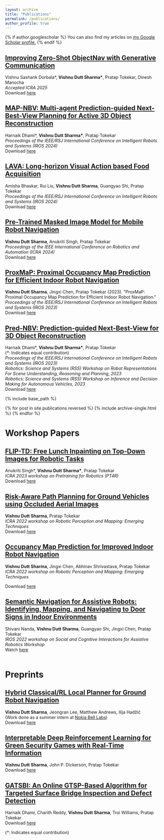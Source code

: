 ```yaml
---
layout: archive
title: "Publications"
permalink: /publications/
author_profile: true
---
```


{% if author.googlescholar %}
  You can also find my articles on <u><a href="{{author.googlescholar}}">my Google Scholar profile</a>.</u>
{% endif %}

## **[Improving Zero-Shot ObjectNav with Generative Communication](https://gamma.umd.edu/gencomm/index.html)**<br/>
Vishnu Sashank Dorbala*, <b>Vishnu Dutt Sharma*</b>, Pratap Tokekar, Dinesh Manocha<br/>
<i>Accepted ICRA 2025</i><br/>
Download [here](https://arxiv.org/pdf/2408.01877)

## **[MAP-NBV: Multi-agent Prediction-guided Next-Best-View Planning for Active 3D Object Reconstruction](https://raaslab.org/projects/MAPNBV/)**<br/>
Harnaik Dhami*, <b>Vishnu Dutt Sharma*</b>, Pratap Tokekar<br/>
<i>Proceedings of the IEEE/RSJ International Conference on Intelligent Robots and Systems (IROS 2024)</i>
<br/>
Download [here](https://arxiv.org/pdf/2307.04004.pdf)

## **[LAVA: Long-horizon Visual Action based Food Acquisition](https://raaslab.org/projects/RoboSpoon/)**<br/>
Amisha Bhaskar, Rui Liu, <b>Vishnu Dutt Sharma</b>, Guangyao Shi, Pratap Tokekar<br/>
<i>Proceedings of the IEEE/RSJ International Conference on Intelligent Robots and Systems (IROS 2024)</i>
<br/>
Download [here](https://arxiv.org/pdf/2403.12876)


## **[Pre-Trained Masked Image Model for Mobile Robot Navigation](https://raaslab.org/projects/MIM4Robots/)**<br/>
<b>Vishnu Dutt Sharma</b>, Anukriti Singh, Pratap Tokekar<br/>
<i>Proceedings of the IEEE International Conference on Robotics and Automation (ICRA 2024)</i>
<br/>
Download [here](https://raaslab.org/pubs/sharma2023pretrained.pdf)

## **[ProxMaP: Proximal Occupancy Map Prediction for Efficient Indoor Robot Navigation](https://raaslab.org/projects/ProxMaP/)**<br/>
<b>Vishnu Dutt Sharma</b>, Jingxi Chen, Pratap Tokekar (2023). "ProxMaP: Proximal Occupancy Map Prediction for Efficient Indoor Robot Navigation."<br/>
<i>Proceedings of the IEEE/RSJ International Conference on Intelligent Robots and Systems (IROS 2023)</i>
<br/>
Download [here](https://arxiv.org/pdf/2203.04177.pdf)


## **[Pred-NBV: Prediction-guided Next-Best-View for 3D Object Reconstruction](https://raaslab.org/projects/PredNBV/)**<br/>
Harnaik Dhami*, <b>Vishnu Dutt Sharma*</b>, Pratap Tokekar<br/>
(<i>*</i>: Indicates equal contribution)<br/>
<i>Proceedings of the IEEE/RSJ International Conference on Intelligent Robots and Systems (IROS 2023)</i><br/>
<i>Robotics: Science and Systems (RSS) Workshop on Robot Representations For Scene Understanding, Reasoning and Planning, 2023</i><br/>
<i>Robotics: Science and Systems (RSS) Workshop on Inference and Decision Making for Autonomous Vehicles, 2023</i>
<br/>
Download [here](https://arxiv.org/pdf/2304.11465.pdf)

{% include base_path %}

{% for post in site.publications reversed %}
  {% include archive-single.html %}
{% endfor %}


# Workshop Papers

## **[FLIP-TD: Free Lunch Inpainting on Top-Down Images for Robotic Tasks](https://raaslab.org/projects/FLIP-TD/)**<br/>
Anukriti Singh*, <b>Vishnu Dutt Sharma*</b>, Pratap Tokekar<br/>
<i>ICRA 2023 workshop on Pretraining for Robotics (PT4R)</i>
<br/>
Download [here](https://openreview.net/pdf?id=7c0WHyETaHC)

## **[Risk-Aware Path Planning for Ground Vehicles using Occluded Aerial Images](https://arxiv.org/abs/2104.11709)**<br/>
<b>Vishnu Dutt Sharma</b>, Pratap Tokekar<br/>
<i>ICRA 2022 workshop on Robotic Perception and Mapping: Emerging Techniques</i>
<br/>
Download [here](https://arxiv.org/pdf/2104.11709.pdf)

## **[Occupancy Map Prediction for Improved Indoor Robot Navigation](https://arxiv.org/abs/2203.04177)**<br/>
<b>Vishnu Dutt Sharma</b>, Jingxi Chen, Abhinav Shrivastava, Pratap Tokekar<br/> 
<i>ICRA 2022 workshop on Robotic Perception and Mapping: Emerging Techniques</i>
<br/>

Download [here](https://arxiv.org/pdf/2203.04177.pdf)

## **[Semantic Navigation for Assistive Robots: Identifying, Mapping, and Navigating to Door Signs in Indoor Environments](https://sciar-workshop.github.io/presentations/)**<br/>
Shivani Nanda, <b>Vishnu Dutt Sharma</b>, Guangyao Shi, Jingxi Chen, Pratap Tokekar<br/>
<i>IROS 2022 workshop on Social and Cognitive Interactions for Assistive Robotics Workshop</i><br/>
Watch [here](https://www.youtube.com/watch?v=hRoSkvnDb0Y)<br/><br/>

# Preprints

## **[Hybrid Classical/RL Local Planner for Ground Robot Navigation](https://arxiv.org/abs/2410.03066)**<br/>
<b>Vishnu Dutt Sharma</b>, Jeongran Lee, Matthew Andrews, Ilija Hadžić<br/>
(Work done as a summer intern at [Nokia Bell Labs](https://www.bell-labs.com/))<br/>
Download [here](https://arxiv.org/pdf/2410.03066)
<br/>

## **[Interpretable Deep Reinforcement Learning for Green Security Games with Real-Time Information](https://arxiv.org/abs/2211.04987)**
<b>Vishnu Dutt Sharma</b>, John P. Dickerson, Pratap Tokekar
<br/>
Download [here](https://arxiv.org/pdf/2211.04987.pdf)

## **[GATSBI: An Online GTSP-Based Algorithm for Targeted Surface Bridge Inspection and Defect Detection](https://arxiv.org/abs/2406.16625)**
Harnaik Dhami, Charith Reddy, <b>Vishnu Dutt Sharma</b>, Troi Williams, Pratap Tokekar<br/>
Download [here](https://arxiv.org/pdf/2406.16625)


(<i>*</i>: Indicates equal contribution)<br/>
